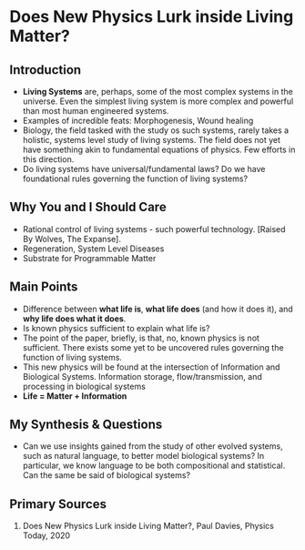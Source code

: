 # Does New Physics Lurk inside Living Matter?

## Introduction

- **Living Systems** are, perhaps, some of the most complex systems in the universe. Even the simplest living system is more complex and powerful than most human engineered systems.
- Examples of incredible feats: Morphogenesis, Wound healing
- Biology, the field tasked with the study os such systems, rarely takes a holistic, systems level study of living systems. The field does not yet have something akin to fundamental equations of physics. Few efforts in this direction.
- Do living systems have universal/fundamental laws? Do we have foundational rules governing the function of living systems?

## Why You and I Should Care

- Rational control of living systems - such powerful technology. [Raised By Wolves, The Expanse].
- Regeneration, System Level Diseases
- Substrate for Programmable Matter

## Main Points

- Difference between **what life is**, **what life does** (and how it does it), and **why life does what it does**.
- Is known physics sufficient to explain what life is?
- The point of the paper, briefly, is that, no, known physics is not sufficient. There exists some yet to be uncovered rules governing the function of living systems.
- This new physics will be found at the intersection of Information and Biological Systems. Information storage, flow/transmission, and processing in biological systems
- **Life = Matter + Information**

## My Synthesis & Questions

- Can we use insights gained from the study of other evolved systems, such as natural language, to better model biological systems? In particular, we know language to be both compositional and statistical. Can the same be said of biological systems?

## Primary Sources

1. Does New Physics Lurk inside Living Matter?, Paul Davies, Physics Today, 2020
